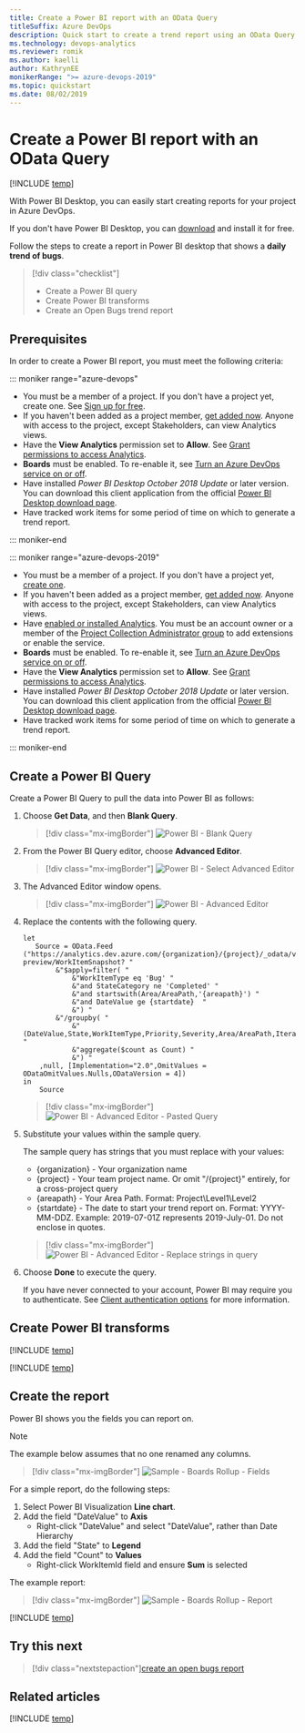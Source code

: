 ```yaml
---
title: Create a Power BI report with an OData Query
titleSuffix: Azure DevOps
description: Quick start to create a trend report using an OData Query
ms.technology: devops-analytics
ms.reviewer: romik
ms.author: kaelli
author: KathrynEE
monikerRange: ">= azure-devops-2019"
ms.topic: quickstart
ms.date: 08/02/2019
---
```


# Create a Power BI report with an OData Query

[!INCLUDE [temp](../includes/version-azure-devops.md)]

With Power BI Desktop, you can easily start creating reports for your project in Azure DevOps.

If you don't have Power BI Desktop, you can [download](/power-bi/desktop-what-is-desktop) and install it for free.

Follow the steps to create a report in Power BI desktop that shows a **daily trend of bugs**.

> [!div class="checklist"]
>
> - Create a Power BI query
> - Create Power BI transforms
> - Create an Open Bugs trend report

<a id="prerequisites"> </a>

## Prerequisites

In order to create a Power BI report, you must meet the following criteria:

::: moniker range="azure-devops"

- You must be a member of a project. If you don't have a project yet, create one. See [Sign up for free](/azure/devops/user-guide/sign-up-invite-teammates).
- If you haven't been added as a project member, [get added now](/azure/devops/organizations/accounts/add-organization-users). Anyone with access to the project, except Stakeholders, can view Analytics views.
- Have the **View Analytics** permission set to **Allow**. See [Grant permissions to access Analytics](/azure/devops/report/powerbi/analytics-security).
- **Boards** must be enabled. To re-enable it, see [Turn an Azure DevOps service on or off](../../organizations/settings/set-services.md).
- Have installed _Power BI Desktop_ _October 2018 Update_ or later version. You can download this client application from the official [Power BI Desktop download page](/power-bi/desktop-what-is-desktop).
- Have tracked work items for some period of time on which to generate a trend report.

::: moniker-end

::: moniker range="azure-devops-2019"

- You must be a member of a project. If you don't have a project yet, [create one](/azure/devops/organizations/projects/create-project).
- If you haven't been added as a project member, [get added now](/azure/devops/organizations/security/add-users-team-project). Anyone with access to the project, except Stakeholders, can view Analytics views.
- Have [enabled or installed Analytics](../dashboards/analytics-extension.md). You must be an account owner or a member of the [Project Collection Administrator group](/azure/devops/organizations/security/set-project-collection-level-permissions) to add extensions or enable the service.
- **Boards** must be enabled. To re-enable it, see [Turn an Azure DevOps service on or off](../../organizations/settings/set-services.md).
- Have the **View Analytics** permission set to **Allow**. See [Grant permissions to access Analytics](/azure/devops/report/powerbi/analytics-security).
- Have installed _Power BI Desktop_ _October 2018 Update_ or later version. You can download this client application from the official [Power BI Desktop download page](/power-bi/desktop-what-is-desktop).
- Have tracked work items for some period of time on which to generate a trend report.

::: moniker-end

## Create a Power BI Query

Create a Power BI Query to pull the data into Power BI as follows:

1. Choose **Get Data**, and then **Blank Query**.

   > [!div class="mx-imgBorder"]
   > ![Power BI - Blank Query](media/BlankQuery.png)

2. From the Power BI Query editor, choose **Advanced Editor**.

   > [!div class="mx-imgBorder"]
   > ![Power BI - Select Advanced Editor](media/AdvancedEditor.png)

3. The Advanced Editor window opens.

   > [!div class="mx-imgBorder"]
   > ![Power BI - Advanced Editor](media/odatapowerbi-advancededitor.png)

4. Replace the contents with the following query.

   ```
   let
      Source = OData.Feed ("https://analytics.dev.azure.com/{organization}/{project}/_odata/v3.0-preview/WorkItemSnapshot? "
           &"$apply=filter( "
               &"WorkItemType eq 'Bug' "
               &"and StateCategory ne 'Completed' "
               &"and startswith(Area/AreaPath,'{areapath}') "
               &"and DateValue ge {startdate}  "
               &") "
           &"/groupby( "
               &"(DateValue,State,WorkItemType,Priority,Severity,Area/AreaPath,Iteration/IterationPath,AreaSK), "
               &"aggregate($count as Count) "
               &") "
       ,null, [Implementation="2.0",OmitValues = ODataOmitValues.Nulls,ODataVersion = 4])
   in
       Source
   ```

   > [!div class="mx-imgBorder"]
   > ![Power BI - Advanced Editor - Pasted Query](media/odatapowerbi-advancededitor-pasted.png)

5. Substitute your values within the sample query.

   The sample query has strings that you must replace with your values:

   - {organization} - Your organization name
   - {project} - Your team project name. Or omit "/{project}" entirely, for a cross-project query
   - {areapath} - Your Area Path. Format: Project\Level1\Level2
   - {startdate} - The date to start your trend report on. Format: YYYY-MM-DDZ. Example: 2019-07-01Z represents 2019-July-01. Do not enclose in quotes.

   > [!div class="mx-imgBorder"]
   > ![Power BI - Advanced Editor - Replace strings in query](media/odatapowerbi-advancededitor-replaced.png)

6. Choose **Done** to execute the query.

   If you have never connected to your account, Power BI may require you to authenticate. See [Client authentication options](client-authentication-options.md) for more information.

## Create Power BI transforms

[!INCLUDE [temp](includes/sample-expandcolumns.md)]

[!INCLUDE [temp](includes/sample-finish-query.md)]

## Create the report

Power BI shows you the fields you can report on.

> [!NOTE]  
> The example below assumes that no one renamed any columns.

> [!div class="mx-imgBorder"]
> ![Sample - Boards Rollup - Fields](media/odatapowerbi-bugtrend-fields.png)

For a simple report, do the following steps:

1. Select Power BI Visualization **Line chart**.
1. Add the field "DateValue" to **Axis**
   - Right-click "DateValue" and select "DateValue", rather than Date Hierarchy
1. Add the field "State" to **Legend**
1. Add the field "Count" to **Values**
   - Right-click WorkItemId field and ensure **Sum** is selected

The example report:

> [!div class="mx-imgBorder"]
> ![Sample - Boards Rollup - Report](media/odatapowerbi-bugtrend-report.png)

[!INCLUDE [temp](includes/sample-multipleteams.md)]

<a id="q-a"> </a>

## Try this next

> [!div class="nextstepaction"][create an open bugs report](sample-boards-openbugs.md)

## Related articles

[!INCLUDE [temp](includes/sample-relatedarticles.md)]
